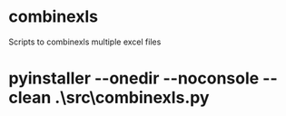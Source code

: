 # combinexls
Scripts to combinexls multiple excel files
# pyinstaller --onedir --noconsole --clean .\src\combinexls.py